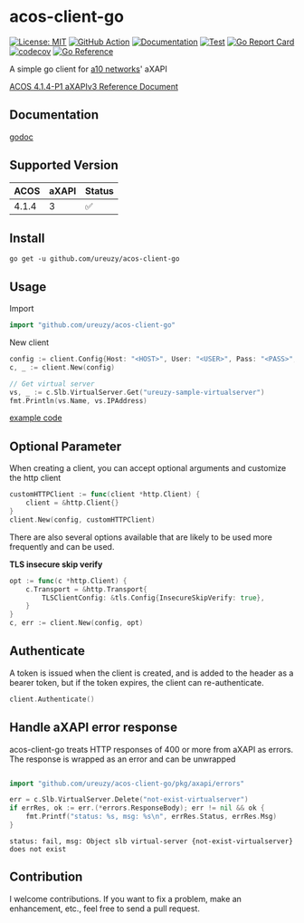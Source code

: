 # acos-client-go

[![License: MIT](https://img.shields.io/badge/License-MIT-blue.svg)](https://opensource.org/licenses/MIT)
[![GitHub Action](https://img.shields.io/badge/GitHub-Action-blue)](https://github.com/features/actions)
[![Documentation](https://img.shields.io/badge/godoc-reference-5272B4.svg)](https://pkg.go.dev/github.com/ureuzy/acos-client-go)
[![Test](https://img.shields.io/github/workflow/status/ureuzy/acos-client-go/Test?label=tests&logo=github)](https://github.com/ureuzy/acos-client-go/actions)
[![Go Report Card](https://goreportcard.com/badge/github.com/ureuzy/acos-client-go)](https://goreportcard.com/report/github.com/ureuzy/acos-client-go)
[![codecov](https://codecov.io/gh/ureuzy/acos-client-go/branch/main/graph/badge.svg?token=E0L2IRLDTZ)](https://codecov.io/gh/ureuzy/acos-client-go)
[![Go Reference](https://pkg.go.dev/badge/github.com/ureuzy/acos-client-go.svg)](https://pkg.go.dev/github.com/ureuzy/acos-client-go)

A simple go client for [a10 networks](https://www.a10networks.com/)' aXAPI

[ACOS 4.1.4-P1 aXAPIv3 Reference Document](https://documentation.a10networks.com/ACOS/414x/ACOS_4_1_4-P1/html/axapiv3/index.html#)

## Documentation

[godoc](https://pkg.go.dev/github.com/ureuzy/acos-client-go)

## Supported Version

| ACOS | aXAPI | Status |
|:------|:------|:------|
| 4.1.4 | 3 | :white_check_mark: |

## Install

```
go get -u github.com/ureuzy/acos-client-go
```

## Usage

Import

```go
import "github.com/ureuzy/acos-client-go"
```

New client

```go
config := client.Config{Host: "<HOST>", User: "<USER>", Pass: "<PASS>", Debug: false}
c, _ := client.New(config)

// Get virtual server
vs, _ := c.Slb.VirtualServer.Get("ureuzy-sample-virtualserver")
fmt.Println(vs.Name, vs.IPAddress)
```

[example code](https://github.com/ureuzy/acos-client-go/blob/main/example/main.go)

## Optional Parameter

When creating a client, you can accept optional arguments and customize the http client

```go
customHTTPClient := func(client *http.Client) {
	client = &http.Client{} 
}
client.New(config, customHTTPClient)
```

There are also several options available that are likely to be used more frequently and can be used.

**TLS insecure skip verify**

```go
opt := func(c *http.Client) {
    c.Transport = &http.Transport{
        TLSClientConfig: &tls.Config{InsecureSkipVerify: true},
    }
}
c, err := client.New(config, opt)
```

## Authenticate

A token is issued when the client is created, and is added to the header as a bearer token, but if the token expires, the client can re-authenticate.

```go
client.Authenticate()
```

## Handle aXAPI error response

acos-client-go treats HTTP responses of 400 or more from aXAPI as errors. The response is wrapped as an error and can be unwrapped

```go

import "github.com/ureuzy/acos-client-go/pkg/axapi/errors"

err = c.Slb.VirtualServer.Delete("not-exist-virtualserver")
if errRes, ok := err.(*errors.ResponseBody); err != nil && ok {
    fmt.Printf("status: %s, msg: %s\n", errRes.Status, errRes.Msg)
}
```

```
status: fail, msg: Object slb virtual-server {not-exist-virtualserver} does not exist
```

## Contribution

I welcome contributions. If you want to fix a problem, make an enhancement, etc., feel free to send a pull request.


